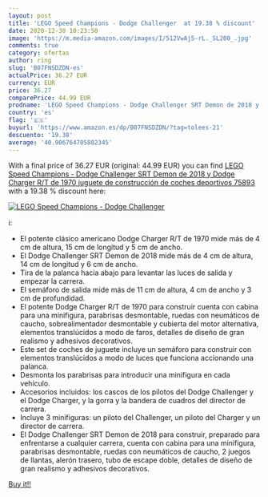 ```yaml
---
layout: post
title: 'LEGO Speed Champions - Dodge Challenger  at 19.38 % discount'
date: 2020-12-30 10:23:50
image: 'https://m.media-amazon.com/images/I/512VwAj5-rL._SL200_.jpg'
comments: true
category: ofertas
author: ring
slug: 'B07FNSDZDN-es'
actualPrice: 36.27 EUR
currency: EUR
price: 36.27
comparePrice: 44.99 EUR
prodname: 'LEGO Speed Champions - Dodge Challenger SRT Demon de 2018 y Dodge Charger R/T de 1970  juguete de construcción de coches deportivos  75893 '
country: 'es'
flag: '🇪🇸'
buyurl: 'https://www.amazon.es/dp/B07FNSDZDN/?tag=tolees-21'
descuento: '19.38'
average: '40.906764705882345'
---
```


With a final price of 36.27 EUR (original: 44.99 EUR) you can find [LEGO Speed Champions - Dodge Challenger SRT Demon de 2018 y Dodge Charger R/T de 1970  juguete de construcción de coches deportivos  75893 ](https://www.amazon.es/dp/B07FNSDZDN/?tag=tolees-21) with a  19.38 % discount here:

[![LEGO Speed Champions - Dodge Challenger ](https://m.media-amazon.com/images/I/512VwAj5-rL._SL200_.jpg)](https://www.amazon.es/dp/B07FNSDZDN/?tag=tolees-21)

ℹ️:

- El potente clásico americano Dodge Charger R/T de 1970 mide más de 4 cm de altura, 15 cm de longitud y 5 cm de ancho.
- El Dodge Challenger SRT Demon de 2018 mide más de 4 cm de altura, 14 cm de longitud y 6 cm de ancho.
- Tira de la palanca hacia abajo para levantar las luces de salida y empezar la carrera.
- El semáforo de salida mide más de 11 cm de altura, 4 cm de ancho y 3 cm de profundidad.
- El potente Dodge Charger R/T de 1970 para construir cuenta con cabina para una minifigura, parabrisas desmontable, ruedas con neumáticos de caucho, sobrealimentador desmontable y cubierta del motor alternativa, elementos translúcidos a modo de faros, detalles de diseño de gran realismo y adhesivos decorativos.
- Este set de coches de juguete incluye un semáforo para construir con elementos translúcidos a modo de luces que funciona accionando una palanca.
- Desmonta los parabrisas para introducir una minifigura en cada vehículo.
- Accesorios incluidos: los cascos de los pilotos del Dodge Challenger y el Dodge Charger, y la gorra y la bandera de cuadros del director de carrera.
- Incluye 3 minifiguras: un piloto del Challenger, un piloto del Charger y un director de carrera.
- El Dodge Challenger SRT Demon de 2018 para construir, preparado para enfrentarse a cualquier carrera, cuenta con cabina para una minifigura, parabrisas desmontable, ruedas con neumáticos de caucho, 2 juegos de llantas, alerón trasero, tubo de escape doble, detalles de diseño de gran realismo y adhesivos decorativos.

[Buy it!!](https://www.amazon.es/dp/B07FNSDZDN/?tag=tolees-21)
